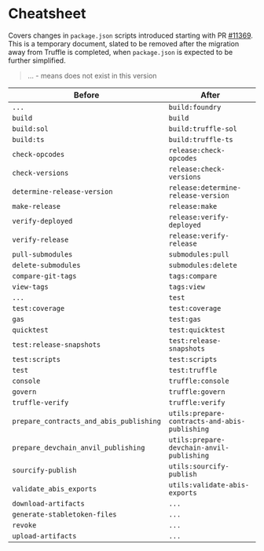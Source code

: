 # Cheatsheet

Covers changes in `package.json` scripts introduced starting with PR [#11369](https://github.com/celo-org/celo-monorepo/pull/11369). This is a temporary document, slated to be removed after the migration away from Truffle is completed, when `package.json` is expected to be further simplified.

> ... - means does not exist in this version

| Before                                  | After                                         |
| --------------------------------------- | --------------------------------------------- |
| `...`                                   | `build:foundry`                               |
| `build`                                 | `build`                                       |
| `build:sol`                             | `build:truffle-sol`                           |
| `build:ts`                              | `build:truffle-ts`                            |
| `check-opcodes`                         | `release:check-opcodes`                       |
| `check-versions`                        | `release:check-versions`                      |
| `determine-release-version`             | `release:determine-release-version`           |
| `make-release`                          | `release:make`                                |
| `verify-deployed`                       | `release:verify-deployed`                     |
| `verify-release`                        | `release:verify-release`                      |
| `pull-submodules`                       | `submodules:pull`                             |
| `delete-submodules`                     | `submodules:delete`                           |
| `compare-git-tags`                      | `tags:compare`                                |
| `view-tags`                             | `tags:view`                                   |
| `...`                                   | `test`                                        |
| `test:coverage`                         | `test:coverage`                               |
| `gas`                                   | `test:gas`                                    |
| `quicktest`                             | `test:quicktest`                              |
| `test:release-snapshots`                | `test:release-snapshots`                      |
| `test:scripts`                          | `test:scripts`                                |
| `test`                                  | `test:truffle`                                |
| `console`                               | `truffle:console`                             |
| `govern`                                | `truffle:govern`                              |
| `truffle-verify`                        | `truffle:verify`                              |
| `prepare_contracts_and_abis_publishing` | `utils:prepare-contracts-and-abis-publishing` |
| `prepare_devchain_anvil_publishing`     | `utils:prepare-devchain-anvil-publishing`     |
| `sourcify-publish`                      | `utils:sourcify-publish`                      |
| `validate_abis_exports`                 | `utils:validate-abis-exports`                 |
| `download-artifacts`                    | `...`                                         |
| `generate-stabletoken-files`            | `...`                                         |
| `revoke`                                | `...`                                         |
| `upload-artifacts`                      | `...`                                         |
